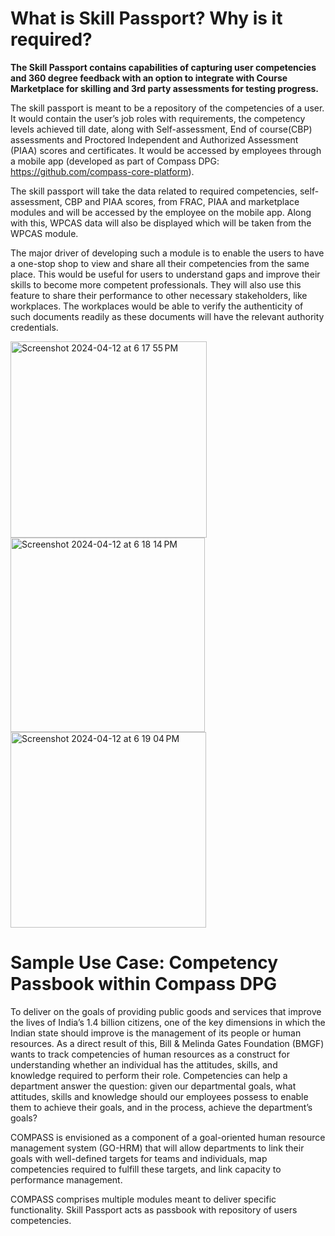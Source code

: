 # What is Skill Passport? Why is it required?

**The Skill Passport contains capabilities of capturing user competencies and 360 degree feedback with an option to integrate with Course Marketplace for skilling and 3rd party assessments for testing progress.**

The skill passport is meant to be a repository of the competencies of a user. It would contain the user’s job roles with requirements, the competency levels achieved till date, along with Self-assessment, End of course(CBP) assessments and Proctored Independent and Authorized Assessment (PIAA) scores and certificates. It would be accessed by employees through a mobile app (developed as part of Compass DPG: https://github.com/compass-core-platform).


The skill passport will take the data related to required competencies, self-assessment, CBP and PIAA scores, from FRAC, PIAA and marketplace modules and will be accessed by the employee on the mobile app. Along with this, WPCAS data will also be displayed which will be taken from the WPCAS module.


The major driver of developing such a module is to enable the users to have a one-stop shop to view and share all their competencies from the same place. This would be useful for users to understand gaps and improve their skills to become more competent professionals. They will also use this feature to share their performance to other necessary stakeholders, like workplaces. The workplaces would be able to verify the authenticity of such documents readily as these documents will have the relevant authority credentials. 

<div>

<img width="314" alt="Screenshot 2024-04-12 at 6 17 55 PM" src="https://github.com/rohitsamagra/community/assets/145356240/59c7d2ac-cd41-499e-a145-a70d61454f4a">

<img width="311" alt="Screenshot 2024-04-12 at 6 18 14 PM" src="https://github.com/rohitsamagra/community/assets/145356240/a44415c4-bc97-4dc2-bbb7-2e43b4fbd3c8">

<img width="313" alt="Screenshot 2024-04-12 at 6 19 04 PM" src="https://github.com/rohitsamagra/community/assets/145356240/749eeded-c033-4aea-bd20-9adc33f338b1">

</div>

# Sample Use Case: Competency Passbook within Compass DPG

To deliver on the goals of providing public goods and services that improve the lives of India’s 1.4 billion citizens, one of the key dimensions in which the Indian state should improve is the management of its people or human resources. As a direct result of this, Bill & Melinda Gates Foundation (BMGF) wants to track competencies of human resources as a construct for understanding whether an individual has the attitudes, skills, and knowledge required to perform their role. Competencies can help a department answer the question: given our departmental goals, what attitudes, skills and knowledge should our employees possess to enable them to achieve their goals, and in the process, achieve the department’s goals? 

COMPASS is envisioned as a component of a goal-oriented human resource management system (GO-HRM) that will allow departments to link their goals with well-defined targets for teams and individuals, map competencies required to fulfill these targets, and link capacity to performance management.

COMPASS comprises multiple modules meant to deliver specific functionality. Skill Passport acts as passbook with repository of users competencies.
